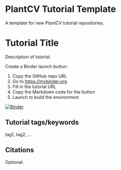# PlantCV Tutorial Template

A template for new PlantCV tutorial repositories.

# Tutorial Title

Description of tutorial.

Create a Binder launch button:

1. Copy the GitHub repo URL
2. Go to https://mybinder.org
3. Fill in the tutorial URL
4. Copy the Markdown code for the button
5. Launch to build the environment

[![Binder](https://mybinder.org/badge_logo.svg)](https://mybinder.org/v2/gh/danforthcenter/plantcv-tutorial-template/HEAD)

## Tutorial tags/keywords

tag1, tag2, ...

## Citations

Optional.
